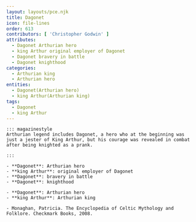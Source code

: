 ```yaml
---
layout: layouts/pce.njk
title: Dagonet
icon: file-lines
order: 613
contributors: [ 'Christopher Godwin' ]
attributes:
  - Dagonet Arthurian hero
  - king Arthur original employer of Dagonet
  - Dagonet bravery in battle
  - Dagonet knighthood
categories:
  - Arthurian king
  - Arthurian hero
entities:
  - Dagonet(Arthurian hero)
  - king Arthur(Arthurian king)
tags:
  - Dagonet
  - king Arthur
---
```

``` tab [group1:Info]
::: magazinestyle
Arthurian legend includes Dagonet, a hero who at the beginning was just a jester of King Arthur, but his courage was revealed in combat after being knighted as a prank.

:::
```
``` tab [group1:Attributes]
- **Dagonet**: Arthurian hero
- **king Arthur**: original employer of Dagonet
- **Dagonet**: bravery in battle
- **Dagonet**: knighthood
```
``` tab [group1:Entities]
- **Dagonet**: Arthurian hero
- **king Arthur**: Arthurian king
```
``` tab [group1:Sources]
- Monaghan, Patricia. The Encyclopedia of Celtic Mythology and Folklore. Checkmark Books, 2008.
```
